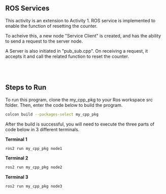 ## ROS Services 
This activity is an extension to Activity 1. ROS service is implemented to enable the function of  resetting the counter.  


To acheive this, a new node "Service Client" is created, and has the ability to send a request to the server node. 

A Server  is also initiated in "pub_sub.cpp". On receiving a request, it accepts it and call the related function to reset the counter. 

<br> </br>
## Steps to Run 
To run this program, clone the my_cpp_pkg to your Ros workspace src folder. Then, enter the code below to build the program. 

```bash
colcon build --packages-select my_cpp_pkg 
```

After the build is successful, you will need to execute the three parts of code below in 3 different terminals.

**Terminal 1**
```bash
ros2 run my_cpp_pkg node1
```

**Terminal 2**
```bash
ros2 run my_cpp_pkg node2
```

**Terminal 3**
```bash
ros2 run my_cpp_pkg node3
```